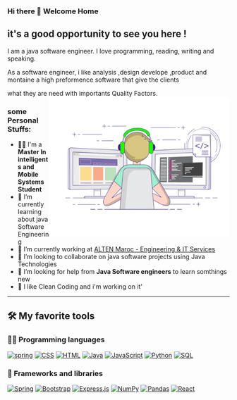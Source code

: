 ### Hi there 👋  Welcome Home
## it's a good opportunity to see you here !
I am a java software engineer. I love programming, reading, writing and speaking.

As a software engineer, i like analysis ,design develope ,product and montaine a high preformence software that give the clients

what they are need with importants Quality Factors.
<img align="right" alt="GIF" src="https://github.com/AswinBarath/AswinBarath/blob/master/coding.gif?raw=true" width="408" height="318" />
### some Personal Stuffs:
- 👨‍🎓 I'm a **Master In intelligents and Mobile Systems Student**
- 🌱 I’m currently learning about java Software Engineering
- 🔭 I’m currently working at [ALTEN Maroc - Engineering & IT Services](https://www.alten.ma/) 
- 👯 I’m looking to collaborate on java software projects using Java Technologies
- 🤔 I’m looking for help from **Java Software engineers** to learn somthings new 
- 💬  I like Clean Coding and i'm working on it'
&nbsp;

---

## 🛠️ My favorite tools

### 👨‍💻 Programming languages
<p>
    <a href="#"><img alt="spring" src="https://icons8.com/icon/90519/spring-boot"></a>
    <a href="#"><img alt="CSS" src="https://img.shields.io/badge/CSS-1572B6.svg?logo=css3&logoColor=white"></a>
    <a href="#"><img alt="HTML" src="https://img.shields.io/badge/HTML-E34F26.svg?logo=html5&logoColor=white"></a>
    <a href="#"><img alt="Java" src="https://img.shields.io/badge/Java-007396.svg?logo=java&logoColor=white"></a>
    <a href="#"><img alt="JavaScript" src="https://img.shields.io/badge/JavaScript-F7DF1E.svg?logo=javascript&logoColor=black"></a>
    <a href="#"><img alt="Python" src="https://img.shields.io/badge/Python-14354C.svg?logo=python&logoColor=white"></a>
    <a href="#"><img alt="SQL" src="https://custom-icon-badges.herokuapp.com/badge/SQL-025E8C.svg?logo=database&logoColor=white"></a>
  </p>
  
  ### 🧰 Frameworks and libraries
  
  <p>
    <a href="#"><img alt="Spring" src=""></a>
    <a href="#"><img alt="Bootstrap" src="https://img.shields.io/badge/Bootstrap-7952B3.svg?logo=bootstrap&logoColor=white"></a>
    <a href="#"><img alt="Express.js" src="https://img.shields.io/badge/Express.js-404d59.svg?logo=express&logoColor=white"></a>
    <a href="#"><img alt="NumPy" src="https://img.shields.io/badge/Numpy-013243.svg?logo=numpy&logoColor=white"></a>
    <a href="#"><img alt="Pandas" src="https://img.shields.io/badge/Pandas-150458.svg?logo=pandas&logoColor=white"></a>
    <a href="#"><img alt="React" src="https://img.shields.io/badge/React-20232a.svg?logo=react&logoColor=%2361DAFB"></a>
</p>


